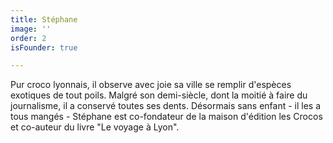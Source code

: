 ```yaml
---
title: Stéphane
image: ''
order: 2
isFounder: true

---
```

Pur croco lyonnais, il observe avec joie sa ville se remplir d'espèces exotiques de tout poils. Malgré son demi-siècle, dont la moitié à faire du journalisme, il a conservé toutes ses dents. Désormais sans enfant - il les a tous mangés - Stéphane est co-fondateur de la maison d'édition les Crocos et co-auteur du livre "Le voyage à Lyon".